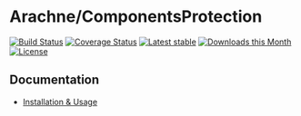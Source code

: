 Arachne/ComponentsProtection
====

[![Build Status](https://img.shields.io/travis/Arachne/ComponentsProtection/master.svg?style=flat-square)](https://travis-ci.org/Arachne/ComponentsProtection/branches)
[![Coverage Status](https://img.shields.io/coveralls/Arachne/ComponentsProtection/master.svg?style=flat-square)](https://coveralls.io/github/Arachne/ComponentsProtection?branch=master)
[![Latest stable](https://img.shields.io/packagist/v/arachne/components-protection.svg?style=flat-square)](https://packagist.org/packages/arachne/components-protection)
[![Downloads this Month](https://img.shields.io/packagist/dm/arachne/components-protection.svg?style=flat-square)](https://packagist.org/packages/arachne/components-protection)
[![License](https://img.shields.io/badge/license-MIT-blue.svg?style=flat-square)](https://github.com/Arachne/ComponentsProtection/blob/master/license.md)


Documentation
----

- [Installation & Usage](docs/index.md)
